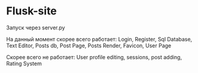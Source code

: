 # Flusk-site
Запуск через server.py

На данный момент скорее всего работает:
Login,
Register,
Sql Database,
Text Editor,
Posts db,
Post Page,
Posts Render,
Favicon,
User Page

Скорее всего не работает:
User profile editing,
sessions,
post adding,
Rating System 
